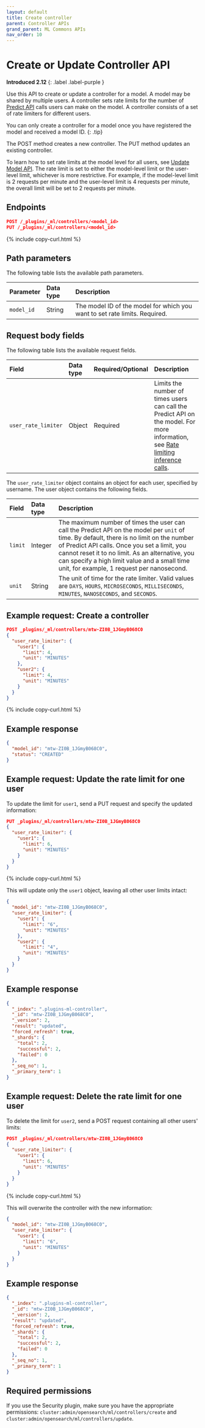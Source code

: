 ```yaml
---
layout: default
title: Create controller
parent: Controller APIs
grand_parent: ML Commons APIs
nav_order: 10
---
```


# Create or Update Controller API
**Introduced 2.12**
{: .label .label-purple }

Use this API to create or update a controller for a model. A model may be shared by multiple users. A controller sets rate limits for the number of [Predict API]({{site.url}}{{site.baseurl}}/ml-commons-plugin/api/train-predict/predict/) calls users can make on the model. A controller consists of a set of rate limiters for different users.  

You can only create a controller for a model once you have registered the model and received a model ID.
{: .tip}

The POST method creates a new controller. The PUT method updates an existing controller. 

To learn how to set rate limits at the model level for all users, see [Update Model API]({{site.url}}{{site.baseurl}}/ml-commons-plugin/api/model-apis/update-model/). The rate limit is set to either the model-level limit or the user-level limit, whichever is more restrictive. For example, if the model-level limit is 2 requests per minute and the user-level limit is 4 requests per minute, the overall limit will be set to 2 requests per minute.

## Endpoints

```json
POST /_plugins/_ml/controllers/<model_id>
PUT /_plugins/_ml/controllers/<model_id>
```
{% include copy-curl.html %}

## Path parameters

The following table lists the available path parameters.

Parameter | Data type | Description
:--- | :--- | :---
`model_id` | String | The model ID of the model for which you want to set rate limits. Required.

## Request body fields

The following table lists the available request fields.

Field | Data type | Required/Optional | Description
:---  | :--- | :--- | :---
`user_rate_limiter`| Object | Required | Limits the number of times users can call the Predict API on the model. For more information, see [Rate limiting inference calls]({{site.url}}{{site.baseurl}}/ml-commons-plugin/integrating-ml-models/#rate-limiting-inference-calls).

The `user_rate_limiter` object contains an object for each user, specified by username. The user object contains the following fields.

Field | Data type | Description
:---  | :--- | :--- 
`limit` | Integer | The maximum number of times the user can call the Predict API on the model per `unit` of time. By default, there is no limit on the number of Predict API calls. Once you set a limit, you cannot reset it to no limit. As an alternative, you can specify a high limit value and a small time unit, for example, 1 request per nanosecond.
`unit` | String | The unit of time for the rate limiter. Valid values are `DAYS`, `HOURS`, `MICROSECONDS`, `MILLISECONDS`, `MINUTES`, `NANOSECONDS`, and `SECONDS`.


## Example request: Create a controller

```json
POST _plugins/_ml/controllers/mtw-ZI0B_1JGmyB068C0
{
  "user_rate_limiter": {
    "user1": {
      "limit": 4,
      "unit": "MINUTES"
    },
    "user2": {
      "limit": 4,
      "unit": "MINUTES"
    }
  }
}
```
{% include copy-curl.html %}

## Example response

```json
{
  "model_id": "mtw-ZI0B_1JGmyB068C0",
  "status": "CREATED"
}
```

## Example request: Update the rate limit for one user

To update the limit for `user1`, send a PUT request and specify the updated information:

```json
PUT _plugins/_ml/controllers/mtw-ZI0B_1JGmyB068C0
{
  "user_rate_limiter": {
    "user1": {
      "limit": 6,
      "unit": "MINUTES"
    }
  }
}
```
{% include copy-curl.html %}

This will update only the `user1` object, leaving all other user limits intact:

```json
{
  "model_id": "mtw-ZI0B_1JGmyB068C0",
  "user_rate_limiter": {
    "user1": {
      "limit": "6",
      "unit": "MINUTES"
    },
    "user2": {
      "limit": "4",
      "unit": "MINUTES"
    }
  }
}
```

## Example response

```json
{
  "_index": ".plugins-ml-controller",
  "_id": "mtw-ZI0B_1JGmyB068C0",
  "_version": 2,
  "result": "updated",
  "forced_refresh": true,
  "_shards": {
    "total": 2,
    "successful": 2,
    "failed": 0
  },
  "_seq_no": 1,
  "_primary_term": 1
}
```

## Example request: Delete the rate limit for one user

To delete the limit for `user2`, send a POST request containing all other users' limits: 

```json
POST _plugins/_ml/controllers/mtw-ZI0B_1JGmyB068C0
{
  "user_rate_limiter": {
    "user1": {
      "limit": 6,
      "unit": "MINUTES"
    }
  }
}
```
{% include copy-curl.html %}

This will overwrite the controller with the new information:

```json
{
  "model_id": "mtw-ZI0B_1JGmyB068C0",
  "user_rate_limiter": {
    "user1": {
      "limit": "6",
      "unit": "MINUTES"
    }
  }
}
```

## Example response

```json
{
  "_index": ".plugins-ml-controller",
  "_id": "mtw-ZI0B_1JGmyB068C0",
  "_version": 2,
  "result": "updated",
  "forced_refresh": true,
  "_shards": {
    "total": 2,
    "successful": 2,
    "failed": 0
  },
  "_seq_no": 1,
  "_primary_term": 1
}
```

## Required permissions

If you use the Security plugin, make sure you have the appropriate permissions: `cluster:admin/opensearch/ml/controllers/create` and `cluster:admin/opensearch/ml/controllers/update`.